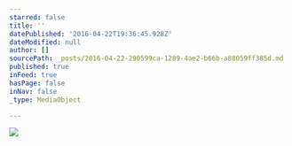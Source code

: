 ```yaml
---
starred: false
title: ''
datePublished: '2016-04-22T19:36:45.928Z'
dateModified: null
author: []
sourcePath: _posts/2016-04-22-290599ca-1289-4ae2-b66b-a88059ff385d.md
published: true
inFeed: true
hasPage: false
inNav: false
_type: MediaObject

---
```

![](https://the-grid-user-content.s3-us-west-2.amazonaws.com/5674ee8b-c8c3-4254-af80-fcebba87d2b2.jpg)